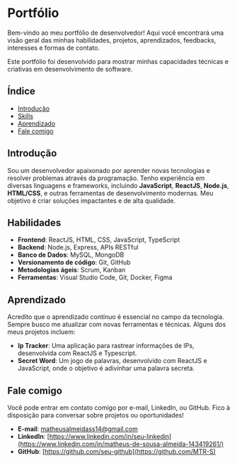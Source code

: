# Portfólio

Bem-vindo ao meu portfólio de desenvolvedor! Aqui você encontrará uma visão geral das minhas habilidades, projetos, aprendizados, feedbacks, interesses e formas de contato. 

Este portfólio foi desenvolvido para mostrar minhas capacidades técnicas e criativas em desenvolvimento de software.

## Índice

- [Introdução](#introdução)
- [Skills](#habilidades)
- [Aprendizado](#aprendizado)
- [Fale comigo](#contato)

## Introdução

Sou um desenvolvedor apaixonado por aprender novas tecnologias e resolver problemas através da programação. Tenho experiência em diversas linguagens e frameworks, incluindo **JavaScript**, **ReactJS**, **Node.js**, **HTML/CSS**, e outras ferramentas de desenvolvimento modernas. Meu objetivo é criar soluções impactantes e de alta qualidade.

## Habilidades

- **Frontend**: ReactJS, HTML, CSS, JavaScript, TypeScript
- **Backend**: Node.js, Express, APIs RESTful
- **Banco de Dados**: MySQL, MongoDB
- **Versionamento de código**: Git, GitHub
- **Metodologias ágeis**: Scrum, Kanban
- **Ferramentas**: Visual Studio Code, Git, Docker, Figma

## Aprendizado

Acredito que o aprendizado contínuo é essencial no campo da tecnologia. Sempre busco me atualizar com novas ferramentas e técnicas. Alguns dos meus projetos incluem:

- **Ip Tracker**: Uma aplicação para rastrear informações de IPs, desenvolvida com ReactJS e Typescript.
- **Secret Word**: Um jogo de palavras, desenvolvido com ReactJS e JavaScript, onde o objetivo é adivinhar uma palavra secreta.


## Fale comigo

Você pode entrar em contato comigo por e-mail, LinkedIn, ou GitHub. Fico à disposição para conversar sobre projetos ou oportunidades!

- **E-mail**: matheusalmeidass14@gmail.com
- **LinkedIn**: [https://www.linkedin.com/in/seu-linkedin](https://www.linkedin.com/in/matheus-de-sousa-almeida-143419261/)
- **GitHub**: [https://github.com/seu-github](https://github.com/MTR-S)

